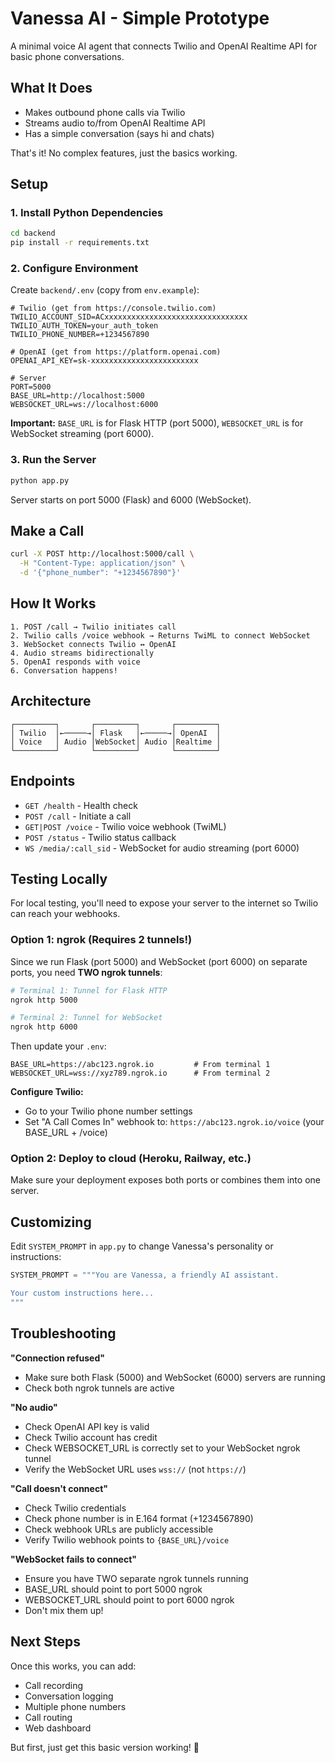 # Vanessa AI - Simple Prototype

A minimal voice AI agent that connects Twilio and OpenAI Realtime API for basic phone conversations.

## What It Does

- Makes outbound phone calls via Twilio
- Streams audio to/from OpenAI Realtime API
- Has a simple conversation (says hi and chats)

That's it! No complex features, just the basics working.

## Setup

### 1. Install Python Dependencies

```bash
cd backend
pip install -r requirements.txt
```

### 2. Configure Environment

Create `backend/.env` (copy from `env.example`):

```env
# Twilio (get from https://console.twilio.com)
TWILIO_ACCOUNT_SID=ACxxxxxxxxxxxxxxxxxxxxxxxxxxxxxxxx
TWILIO_AUTH_TOKEN=your_auth_token
TWILIO_PHONE_NUMBER=+1234567890

# OpenAI (get from https://platform.openai.com)
OPENAI_API_KEY=sk-xxxxxxxxxxxxxxxxxxxxxxxx

# Server
PORT=5000
BASE_URL=http://localhost:5000
WEBSOCKET_URL=ws://localhost:6000
```

**Important:** `BASE_URL` is for Flask HTTP (port 5000), `WEBSOCKET_URL` is for WebSocket streaming (port 6000).

### 3. Run the Server

```bash
python app.py
```

Server starts on port 5000 (Flask) and 6000 (WebSocket).

## Make a Call

```bash
curl -X POST http://localhost:5000/call \
  -H "Content-Type: application/json" \
  -d '{"phone_number": "+1234567890"}'
```

## How It Works

```
1. POST /call → Twilio initiates call
2. Twilio calls /voice webhook → Returns TwiML to connect WebSocket
3. WebSocket connects Twilio ↔ OpenAI
4. Audio streams bidirectionally
5. OpenAI responds with voice
6. Conversation happens!
```

## Architecture

```
┌─────────┐       ┌─────────┐       ┌─────────┐
│ Twilio  │←─────→│ Flask   │←─────→│ OpenAI  │
│ Voice   │ Audio │WebSocket│ Audio │Realtime │
└─────────┘       └─────────┘       └─────────┘
```

## Endpoints

- `GET /health` - Health check
- `POST /call` - Initiate a call
- `GET|POST /voice` - Twilio voice webhook (TwiML)
- `POST /status` - Twilio status callback
- `WS /media/:call_sid` - WebSocket for audio streaming (port 6000)

## Testing Locally

For local testing, you'll need to expose your server to the internet so Twilio can reach your webhooks.

### Option 1: ngrok (Requires 2 tunnels!)

Since we run Flask (port 5000) and WebSocket (port 6000) on separate ports, you need **TWO ngrok tunnels**:

```bash
# Terminal 1: Tunnel for Flask HTTP
ngrok http 5000

# Terminal 2: Tunnel for WebSocket
ngrok http 6000
```

Then update your `.env`:

```env
BASE_URL=https://abc123.ngrok.io         # From terminal 1
WEBSOCKET_URL=wss://xyz789.ngrok.io      # From terminal 2
```

**Configure Twilio:**
- Go to your Twilio phone number settings
- Set "A Call Comes In" webhook to: `https://abc123.ngrok.io/voice` (your BASE_URL + /voice)

### Option 2: Deploy to cloud (Heroku, Railway, etc.)

Make sure your deployment exposes both ports or combines them into one server.

## Customizing

Edit `SYSTEM_PROMPT` in `app.py` to change Vanessa's personality or instructions:

```python
SYSTEM_PROMPT = """You are Vanessa, a friendly AI assistant. 

Your custom instructions here...
"""
```

## Troubleshooting

**"Connection refused"**
- Make sure both Flask (5000) and WebSocket (6000) servers are running
- Check both ngrok tunnels are active

**"No audio"**
- Check OpenAI API key is valid
- Check Twilio account has credit
- Check WEBSOCKET_URL is correctly set to your WebSocket ngrok tunnel
- Verify the WebSocket URL uses `wss://` (not `https://`)

**"Call doesn't connect"**
- Check Twilio credentials
- Check phone number is in E.164 format (+1234567890)
- Check webhook URLs are publicly accessible
- Verify Twilio webhook points to `{BASE_URL}/voice`

**"WebSocket fails to connect"**
- Ensure you have TWO separate ngrok tunnels running
- BASE_URL should point to port 5000 ngrok
- WEBSOCKET_URL should point to port 6000 ngrok
- Don't mix them up!

## Next Steps

Once this works, you can add:
- Call recording
- Conversation logging
- Multiple phone numbers
- Call routing
- Web dashboard

But first, just get this basic version working! 🚀

